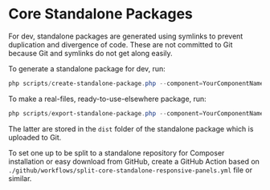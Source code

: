 # Core Standalone Packages

For dev, standalone packages are generated using symlinks to prevent duplication and divergence of code. These are not committed to Git because Git and symlinks do not get along easily.

To generate a standalone package for dev, run:

```powershell
php scripts/create-standalone-package.php --component=YourComponentName
```

To make a real-files, ready-to-use-elsewhere package, run:

```powershell
php scripts/export-standalone-package.php --component=YourComponentName
```

The latter are stored in the `dist` folder of the standalone package which is uploaded to Git.

To set one up to be split to a standalone repository for Composer installation or easy download from GitHub, create a GitHub Action based on `./github/workflows/split-core-standalone-responsive-panels.yml` file or similar.

